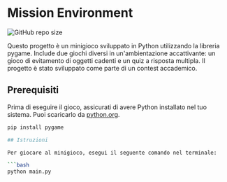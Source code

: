 # Mission Environment

![GitHub repo size](https://img.shields.io/github/repo-size/T-vaccari/MissionEnvironment) 

Questo progetto è un minigioco sviluppato in Python utilizzando la libreria pygame. Include due giochi diversi in un'ambientazione accattivante: un gioco di evitamento di oggetti cadenti e un quiz a risposta multipla. Il progetto è stato sviluppato come parte di un contest accademico.

## Prerequisiti

Prima di eseguire il gioco, assicurati di avere Python installato nel tuo sistema. Puoi scaricarlo da [python.org](https://www.python.org/).

```bash
pip install pygame

## Istruzioni

Per giocare al minigioco, esegui il seguente comando nel terminale:

```bash
python main.py

